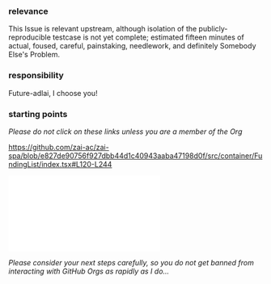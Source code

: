 ### relevance

This Issue is relevant upstream, although isolation of the publicly-reproducible testcase is not yet complete; estimated fifteen minutes of actual, foused, careful, painstaking, needlework, and definitely Somebody Else's Problem.

### responsibility

Future-adlai, I choose you!

### starting points

_Please do not click on these links unless you are a member of the Org_

https://github.com/zai-ac/zai-spa/blob/e827de90756f927dbb44d1c40943aaba47198d0f/src/container/FundingList/index.tsx#L120-L244

![Screenshot of the bug triggered by pasting the above link within Slack; arguably it is a bug entirely within Slack, and not actually GitHub's fault...](20250914.md)

_Please consider your next steps carefully, so you do not get banned from interacting with GitHub Orgs as rapidly as I do..._
